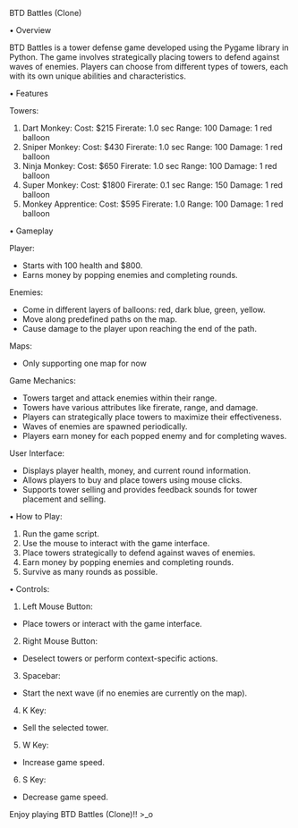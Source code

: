 BTD Battles (Clone)

• Overview

BTD Battles is a tower defense game developed using the Pygame library in Python. The game involves strategically placing towers to defend against waves of enemies. Players can choose from different types of towers, each with its own unique abilities and characteristics.

• Features

Towers:
1. Dart Monkey:
Cost: $215
Firerate: 1.0 sec
Range: 100
Damage: 1 red balloon
2. Sniper Monkey:
Cost: $430
Firerate: 1.0 sec
Range: 100
Damage: 1 red balloon
3. Ninja Monkey:
Cost: $650
Firerate: 1.0 sec
Range: 100
Damage: 1 red balloon
4. Super Monkey:
Cost: $1800
Firerate: 0.1 sec
Range: 150
Damage: 1 red balloon
5. Monkey Apprentice:
Cost: $595
Firerate: 1.0
Range: 100
Damage: 1 red balloon

• Gameplay

Player:
- Starts with 100 health and $800.
- Earns money by popping enemies and completing rounds.

Enemies:
- Come in different layers of balloons: red, dark blue, green, yellow.
- Move along predefined paths on the map.
- Cause damage to the player upon reaching the end of the path.

Maps:
- Only supporting one map for now

Game Mechanics:
- Towers target and attack enemies within their range.
- Towers have various attributes like firerate, range, and damage.
- Players can strategically place towers to maximize their effectiveness.
- Waves of enemies are spawned periodically.
- Players earn money for each popped enemy and for completing waves.

User Interface:
- Displays player health, money, and current round information.
- Allows players to buy and place towers using mouse clicks.
- Supports tower selling and provides feedback sounds for tower placement and selling.

• How to Play:
1. Run the game script.
2. Use the mouse to interact with the game interface.
3. Place towers strategically to defend against waves of enemies.
4. Earn money by popping enemies and completing rounds.
5. Survive as many rounds as possible.

• Controls:
1. Left Mouse Button:
- Place towers or interact with the game interface.
2. Right Mouse Button:
- Deselect towers or perform context-specific actions.
3. Spacebar:
- Start the next wave (if no enemies are currently on the map).
4. K Key:
- Sell the selected tower.
5. W Key:
- Increase game speed.
6. S Key:
- Decrease game speed.

Enjoy playing BTD Battles (Clone)!! >_o
